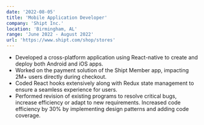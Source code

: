 ```yaml
---
date: '2022-08-05'
title: 'Mobile Application Developer'
company: 'Shipt Inc.'
location: 'Birmingham, AL'
range: 'June 2022 - August 2022'
url: 'https://www.shipt.com/shop/stores'
---
```


- Developed a cross-platform application using React-native to create and deploy both Android and iOS apps.
- Worked on the payment solution of the Shipt Member app, impacting 2M+ users directly during checkout.
- Coded React hooks extensively along with Redux state management to ensure a seamless experience for users.
- Performed revision of existing programs to resolve critical bugs, increase efficiency or adapt to new requirements. Increased code efficiency by 30% by implementing design patterns and adding code coverage.
